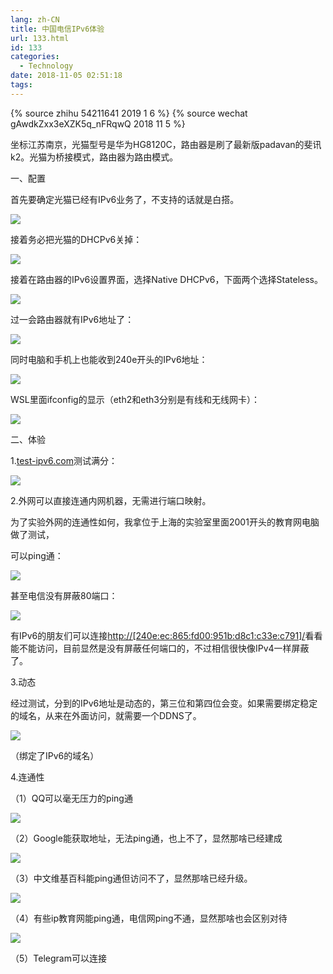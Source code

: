 ```yaml
---
lang: zh-CN
title: 中国电信IPv6体验
url: 133.html
id: 133
categories:
  - Technology
date: 2018-11-05 02:51:18
tags:
---
```

{% source zhihu 54211641 2019 1 6 %}
{% source wechat gAwdkZxx3eXZK5q_nFRqwQ 2018 11 5 %}

坐标江苏南京，光猫型号是华为HG8120C，路由器是刷了最新版padavan的斐讯k2。光猫为桥接模式，路由器为路由模式。

一、配置

首先要确定光猫已经有IPv6业务了，不支持的话就是白搭。

![](https://api.njzjz.win/1TKL29bvi6DW1p2CugTO7nctvDWHo8bCE)

接着务必把光猫的DHCPv6关掉：

![](https://api.njzjz.win/1mP9DzLXvwLio74v8SNGJf-htbHsvLdw0)

接着在路由器的IPv6设置界面，选择Native DHCPv6，下面两个选择Stateless。

![](https://api.njzjz.win/1-ZGe7PVAzqRzUhWJjMG5iogpec2Aja9w)

过一会路由器就有IPv6地址了：

![](https://api.njzjz.win/170UoTLIgveHHPx8-Ww0jYRPCg1g0vw76)

同时电脑和手机上也能收到240e开头的IPv6地址：

![](https://api.njzjz.win/1cSQtFkYBp5eDmawzbf0FKulMtqi6jqvq)

WSL里面ifconfig的显示（eth2和eth3分别是有线和无线网卡）：

![](https://api.njzjz.win/1PlPzcYQ9eNpkCOymykFVzS-eVwDCAk9_)

二、体验

1.[test-ipv6.com](https://test-ipv6.com/)测试满分：

![](https://api.njzjz.win/1kSo-RwsZvoCf_4XA-KwtLDLPKuOJld1h)

2.外网可以直接连通内网机器，无需进行端口映射。

为了实验外网的连通性如何，我拿位于上海的实验室里面2001开头的教育网电脑做了测试，

可以ping通：

![](https://api.njzjz.win/10SPBNzp0moMZ2VIcq34PR2oOLc4MgrbR)

甚至电信没有屏蔽80端口：

![](https://api.njzjz.win/1mhrVatk9osYT5evYwbDoLNIV8VUDvBK1)

有IPv6的朋友们可以连接[http://\[240e:ec:865:fd00:951b:d8c1:c33e:c791\]/](http://[240e:ec:865:fd00:951b:d8c1:c33e:c791]/)看看能不能访问，目前显然是没有屏蔽任何端口的，不过相信很快像IPv4一样屏蔽了。

3.动态

经过测试，分到的IPv6地址是动态的，第三位和第四位会变。如果需要绑定稳定的域名，从来在外面访问，就需要一个DDNS了。

![](https://api.njzjz.win/1GtiAzqM1ePh-XI-igkRvpko23SYI_5x9)

（绑定了IPv6的域名）

4.连通性

（1）QQ可以毫无压力的ping通

![](https://api.njzjz.win/17GM9dfSmJVcvoG72IpG6SWvdmqpHYejW)

（2）Google能获取地址，无法ping通，也上不了，显然那啥已经建成

![](https://api.njzjz.win/1meLhwDsq2H1F4WZ5ThqVW661mfyw2uHq)

（3）中文维基百科能ping通但访问不了，显然那啥已经升级。

![](https://api.njzjz.win/1-_ac800LuKdI9g35zpDGQVhhO8h9TR_g)

（4）有些ip教育网能ping通，电信网ping不通，显然那啥也会区别对待

![](https://api.njzjz.win/1dpK9KQcAKAOJlBqIXJJaTTGG35Tn0ZpA)

（5）Telegram可以连接
